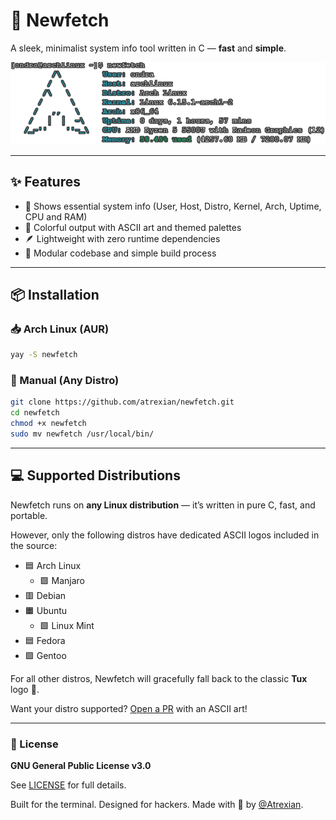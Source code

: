 # 🚀 Newfetch

A sleek, minimalist system info tool written in C — **fast** and **simple**.

![Newfetch demo](./demo.png)

---

## ✨ Features

- 🧠 Shows essential system info (User, Host, Distro, Kernel, Arch, Uptime, CPU and RAM)
- 🎨 Colorful output with ASCII art and themed palettes
- 🪶 Lightweight with zero runtime dependencies
- 🧩 Modular codebase and simple build process

---

## 📦 Installation

### 📥 Arch Linux (AUR)
```bash
yay -S newfetch
```

### 🧪 Manual (Any Distro)
```bash
git clone https://github.com/atrexian/newfetch.git
cd newfetch
chmod +x newfetch
sudo mv newfetch /usr/local/bin/
```

---

## 💻 Supported Distributions

Newfetch runs on **any Linux distribution** — it’s written in pure C, fast, and portable.

However, only the following distros have dedicated ASCII logos included in the source:

- 🟦 Arch Linux
    - 🟩 Manjaro
- 🟥 Debian
- 🟧 Ubuntu
    - 🟩 Linux Mint
- 🟦 Fedora
- 🟪 Gentoo

For all other distros, Newfetch will gracefully fall back to the classic **Tux** logo 🐧.

Want your distro supported? [Open a PR](https://github.com/atrexian/newfetch/pulls) with an ASCII art!

---

### 📄 License

**GNU General Public License v3.0**

See [LICENSE](https://github.com/atrexian/newfetch/blob/main/LICENSE) for full details.

Built for the terminal. Designed for hackers. Made with 💙 by [@Atrexian](https://github.com/atrexian).